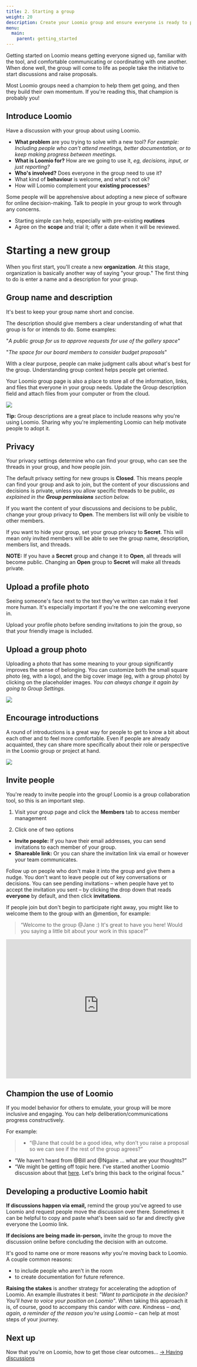 ```yaml
---
title: 2. Starting a group
weight: 20
description: Create your Loomio group and ensure everyone is ready to participate.
menu:
  main:
    parent: getting_started
---
```


Getting started on Loomio means getting everyone signed up, familiar with the tool, and comfortable communicating or coordinating with one another. When done well, the group will come to life as people take the initiative to start discussions and raise proposals.

Most Loomio groups need a champion to help them get going, and then they build their own momentum. If you're reading this, that champion is probably you!

## Introduce Loomio

Have a discussion with your group about using Loomio.

- **What problem** are you trying to solve with a new tool? _For example: Including people who can't attend meetings, better documentation, or to keep making progress between meetings._
- **What is Loomio for?** How are we going to use it, _eg, decisions, input, or just reporting?_
- **Who's involved?** Does everyone in the group need to use it?
- What kind of **behaviour** is welcome, and what's not ok?
- How will Loomio complement your **existing processes**?

Some people will be apprehensive about adopting a new piece of software for online decision-making. Talk to people in your group to work through any concerns.

- Starting simple can help, especially with pre-existing **routines**
- Agree on the **scope** and trial it; offer a date when it will be reviewed.

# Starting a new group

When you first start, you'll create a new **organization**. At this stage, organization is basically another way of saying "your group." The first thing to do is enter a name and a description for your group.

## Group name and description

It's best to keep your group name short and concise.

The description should give members a clear understanding of what that group is for or intends to do. Some examples:

"_A public group for us to approve requests for use of the gallery space_"

"_The space for our board members to consider budget proposals_"

With a clear purpose, people can make judgment calls about what's best for the group. Understanding group context helps people get oriented.

Your Loomio group page is also a place to store all of the information, links, and files that everyone in your group needs. Update the Group description field and attach files from your computer or from the cloud.

![](group_description.png)

**Tip:** Group descriptions are a great place to include reasons why you're using Loomio. Sharing why you're implementing Loomio can help motivate people to adopt it.

## Privacy

Your privacy settings determine who can find your group, who can see the threads in your group, and how people join.

The default privacy setting for new groups is **Closed**. This means people can find your group and ask to join, but the content of your discussions and decisions is private, unless you allow specific threads to be public, _as explained in the_ ***Group permissions*** _section below._

If you want the content of your discussions and decisions to be public, change your group privacy to **Open**. The members list will only be visible to other members.

If you want to hide your group, set your group privacy to **Secret**. This will mean only invited members will be able to see the group name, description, members list, and threads.

**NOTE:** If you have a **Secret** group and change it to **Open**, all threads will become public. Changing an **Open** group to **Secret** will make all threads private.

## Upload a profile photo

Seeing someone's face next to the text they've written can make it feel more human. It's especially important if you're the one welcoming everyone in.

Upload your profile photo before sending invitations to join the group, so that your friendly image is included.

## Upload a group photo

Uploading a photo that has some meaning to your group significantly improves the sense of belonging. You can customize both the small square photo (eg, with a logo), and the big cover image (eg, with a group photo) by clicking on the placeholder images. _You can always change it again by going to Group Settings._

![](edit_group_photo.png)

## Encourage introductions

A round of introductions is a great way for people to get to know a bit about each other and to feel more comfortable. Even if people are already acquainted, they can share more specifically about their role or perspective in the Loomio group or project at hand.

![](example_introduction_thread.png)

## Invite people

You're ready to invite people into the group! Loomio is a group collaboration tool, so this is an important step.

1. Visit your group page and click the **Members** tab to access member management

2. Click one of two options

* **Invite people:** If you have their email addresses, you can send invitations to each member of your group.
* **Shareable link:** Or you can share the invitation link via email or however your team communicates.

Follow up on people who don't make it into the group and give them a nudge. You don't want to leave people out of key conversations or decisions. You can see pending invitations – when people have yet to accept the invitation you sent – by clicking the drop down that reads  **everyone** by default, and then click **invitations**.

If people join but don't begin to participate right away, you might like to welcome them to the group with an @mention, for example:

> “Welcome to the group @Jane :) It's great to have you here! Would you saying a little bit about your work in this space?”

<iframe width="100%" height="380px" src="https://www.youtube-nocookie.com/embed/fO7dMb_e-Rc" frameborder="0" allowfullscreen></iframe>

## Champion the use of Loomio

If you model behavior for others  to emulate, your group will be more inclusive and engaging. You can help deliberation/communications progress constructively.

For example:

> - “@Jane that could be a good idea, why don’t you raise a proposal so we can see if the rest of the group agrees?”
- “We haven’t heard from @Bill and @Ngaire … what are your thoughts?”
- “We might be getting off topic here. I've started another Loomio discussion about that [here](http://www.loomio.org). Let's bring this back to the original focus.”

## Developing a productive Loomio habit

**If discussions happen via email,** remind the group you've agreed to use Loomio and request people move the discussion over there. Sometimes it can be helpful to copy and paste what's been said so far and directly give everyone the Loomio link.

**If decisions are being made in-person,** invite the group to move the discussion online before concluding the decision with an outcome.

It's good to name one or more reasons _why_ you're moving back to Loomio. A couple common reasons:

- to include people who aren't in the room
- to create documentation for future reference.

**Raising the stakes** is another strategy for accelerating the adoption of Loomio. An example illustrates it best: _"Want to participate in the decision? You'll have to voice your position on Loomio"_. When taking this approach it is, of course, good to accompany this candor with _care_. Kindness – _and, again, a reminder of the reason you're using Loomio_ – can help at most steps of your journey.

## Next up

Now that you're on Loomio, how to get those clear outcomes… [→ Having discussions](../having_discussions)

